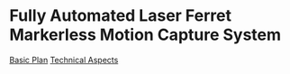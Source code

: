 # Fully Automated Laser Ferret Markerless Motion Capture System
[Basic Plan](Basic-Plan.md)
[Technical Aspects](TechnicalAspects.md)
